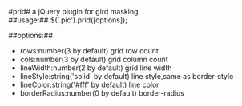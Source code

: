 #prid#
a jQuery plugin for gird masking  
##usage:##
$('.pic').prid([options]);

##options:##
* rows:number(3 by default)  grid row count
* cols:number(3 by default)  grid column count
* lineWidth:number(2 by default) grid line width
* lineStyle:string('solid' by default) line style,same as border-style
* lineColor:string('#fff' by default) line color
* borderRadius:number(0 by default) border-radius

